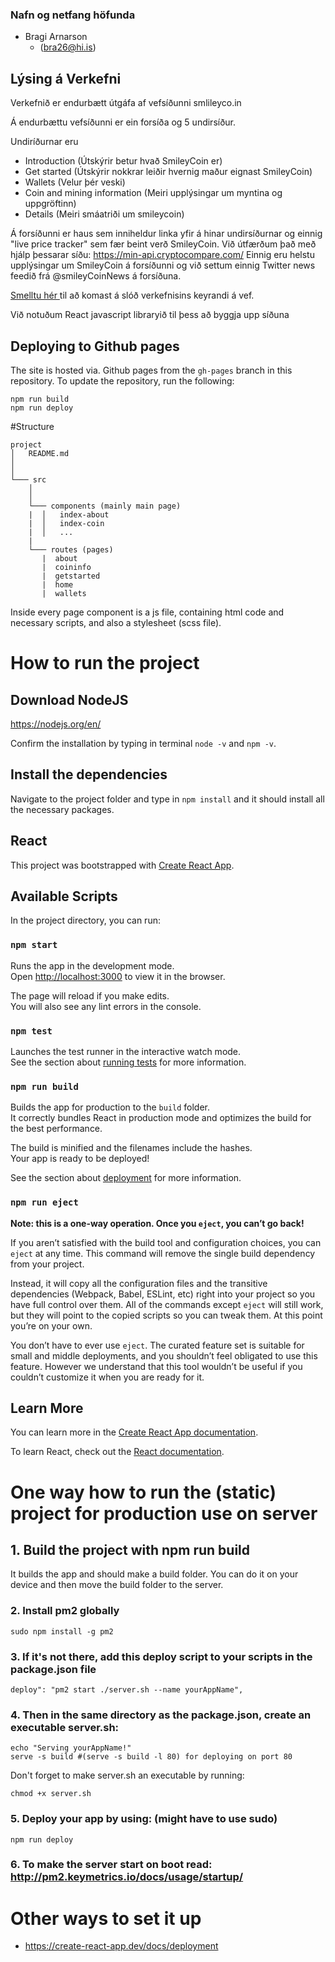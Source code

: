 
### Nafn og netfang höfunda

- Bragi Arnarson
    - (bra26@hi.is)

## Lýsing á Verkefni

Verkefnið er endurbætt útgáfa af vefsíðunni smlileyco.in

Á endurbættu vefsíðunni er ein forsíða og 5 undirsíður.

Undiríðurnar eru
- Introduction (Útskýrir betur hvað SmileyCoin er)
- Get started (Útskýrir nokkrar leiðir hvernig maður eignast SmileyCoin)
- Wallets (Velur þér veski)
- Coin and mining information (Meiri upplýsingar um myntina og uppgröftinn)
- Details (Meiri smáatriði um smileycoin)

Á forsíðunni er haus sem inniheldur linka yfir á hinar undirsíðurnar og einnig "live price tracker" sem fær beint verð SmileyCoin. Við útfærðum það með hjálp þessarar síðu: https://min-api.cryptocompare.com/
Einnig eru helstu upplýsingar um SmileyCoin á forsíðunni og við settum einnig Twitter news feedið frá @smileyCoinNews á forsíðuna.

[Smelltu hér ](https://smileycoin.herokuapp.com/#/) til að komast á slóð verkefnisins keyrandi á vef.  

Við notuðum React javascript libraryið til þess að byggja upp síðuna

## Deploying to Github pages

The site is hosted via. Github pages from the ``gh-pages`` branch in this repository.
To update the repository, run the following:

```
npm run build
npm run deploy
```

#Structure
```
project
│   README.md
│       
│
└─── src
    │   
    │
    └─── components (mainly main page)
    |  │   index-about
    |  │   index-coin
    |  │   ...
    |  
    └─── routes (pages)
       |  about
       |  coininfo
       |  getstarted
       |  home
       |  wallets
```
Inside every page component is a js file, containing html code and necessary scripts,
and also a stylesheet (scss file).

# How to run the project

## Download NodeJS

https://nodejs.org/en/

Confirm the installation by typing in terminal
`node -v` and `npm -v`.

## Install the dependencies
Navigate to the project folder and type in
`npm install` and it should install all the necessary packages.

## React
This project was bootstrapped with [Create React App](https://github.com/facebook/create-react-app).

## Available Scripts

In the project directory, you can run:

### `npm start`

Runs the app in the development mode.<br>
Open [http://localhost:3000](http://localhost:3000) to view it in the browser.

The page will reload if you make edits.<br>
You will also see any lint errors in the console.

### `npm test`

Launches the test runner in the interactive watch mode.<br>
See the section about [running tests](https://facebook.github.io/create-react-app/docs/running-tests) for more information.

### `npm run build`

Builds the app for production to the `build` folder.<br>
It correctly bundles React in production mode and optimizes the build for the best performance.

The build is minified and the filenames include the hashes.<br>
Your app is ready to be deployed!

See the section about [deployment](https://facebook.github.io/create-react-app/docs/deployment) for more information.

### `npm run eject`

**Note: this is a one-way operation. Once you `eject`, you can’t go back!**

If you aren’t satisfied with the build tool and configuration choices, you can `eject` at any time. This command will remove the single build dependency from your project.

Instead, it will copy all the configuration files and the transitive dependencies (Webpack, Babel, ESLint, etc) right into your project so you have full control over them. All of the commands except `eject` will still work, but they will point to the copied scripts so you can tweak them. At this point you’re on your own.

You don’t have to ever use `eject`. The curated feature set is suitable for small and middle deployments, and you shouldn’t feel obligated to use this feature. However we understand that this tool wouldn’t be useful if you couldn’t customize it when you are ready for it.

## Learn More

You can learn more in the [Create React App documentation](https://facebook.github.io/create-react-app/docs/getting-started).

To learn React, check out the [React documentation](https://reactjs.org/).

# One way how to run the (static) project for production use on server

## 1. Build the project with npm run build

It builds the app and should make a build folder. You can do it on your device and then move the
build folder to the server.

### 2. Install pm2 globally
`sudo npm install -g pm2`

### 3. If it's not there, add this deploy script to your scripts in the package.json file

`deploy": "pm2 start ./server.sh --name yourAppName",`

### 4. Then in the same directory as the package.json, create an executable server.sh:
```
echo "Serving yourAppName!"
serve -s build #(serve -s build -l 80) for deploying on port 80
```

Don't forget to make server.sh an executable by running:

`chmod +x server.sh`

### 5. Deploy your app by using: (might have to use sudo)
`npm run deploy`

### 6. To make the server start on boot read: http://pm2.keymetrics.io/docs/usage/startup/


# Other ways to set it up
- https://create-react-app.dev/docs/deployment
